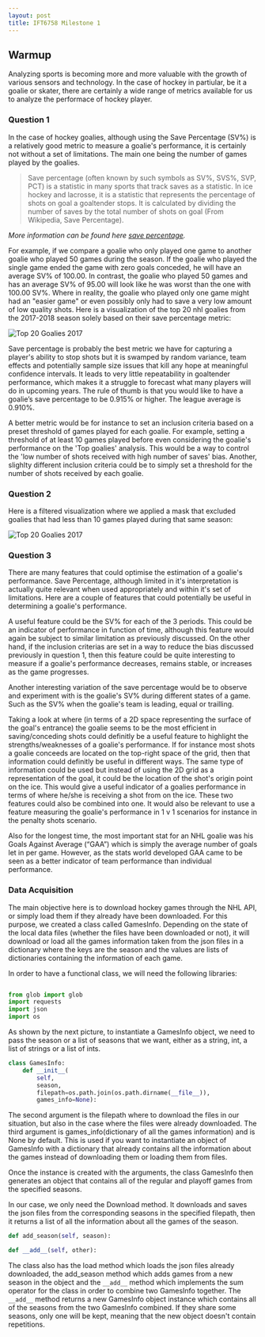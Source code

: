 ```yaml
---
layout: post
title: IFT6758 Milestone 1
---
```


## Warmup
Analyzing sports is becoming more and more valuable with the growth of various sensors and technology. In the case of hockey in partiular, be it a goalie or skater, there are certainly a wide range of metrics available for us to analyze the performace of hockey player.

### Question 1
In the case of hockey goalies, although using the Save Percentage (SV%) is a relatively good metric to measure a goalie's performance, it is certainly not without a set of limitations. The main one being the number of games played by the goalies.

> Save percentage (often known by such symbols as SV%, SVS%, SVP, PCT) is a statistic in many sports that track saves as a statistic. In ice hockey and lacrosse, it is a statistic that represents the percentage of shots on goal a goaltender stops. It is calculated by dividing the number of saves by the total number of shots on goal (From Wikipedia, Save Percentage).

*More information can be found here [save percentage](https://en.wikipedia.org/wiki/Save_percentage).*

For example, if we compare a goalie who only played one game to another goalie who played 50 games during the season. If the goalie who played the single game ended the game with zero goals conceded, he will have an average SV% of 100.00. In contrast, the goalie who played 50 games and has an average SV% of 95.00 will look like he was worst than the one with 100.00 SV%. Where in reality, the goalie who played only one game might had an "easier game" or even possibly only had to save a very low amount of low quality shots. Here is a visualization of the top 20 nhl goalies from the 2017-2018 season solely based on their save percentage metric:

![Top 20 Goalies 2017](/public/top-goalies-nomask.png)

Save percentage is probably the best metric we have for capturing a player's ability to stop shots but it is swamped by random variance, team effects and potentially sample size issues that kill any hope at meaningful confidence intervals. It leads to very little repeatability in goaltender performance, which makes it a struggle to forecast what many players will do in upcoming years.
The rule of thumb is that you would like to have a goalie’s save percentage to be 0.915% or higher. The league average is 0.910%.


A better metric would be for instance to set an inclusion criteria based on a preset threshold of games played for each goalie. For example, setting a threshold of at least 10 games played before even considering the goalie's performance on the 'Top goalies' analysis. This would be a way to control the 'low number of shots received with high number of saves' bias. Another, slighlty different inclusion criteria could be to simply set a threshold for the number of shots received by each goalie.

### Question 2
Here is a filtered visualization where we applied a mask that excluded goalies that had less than 10 games played during that same season:

![Top 20 Goalies 2017](/public/top-goalies-mask.png)


### Question 3
There are many features that could optimise the estimation of a goalie's performance. Save Percentage, although limited in it's interpretation is actually quite relevant when used appropriately and within it's set of limitations. Here are a couple of features that could potentially be useful in determining a goalie's performance.

A useful feature could be the SV% for each of the 3 periods. This could be an indicator of performance in function of time, although this feature would again be subject to similar limitation as previously discussed. On the other hand, if the inclusion criterias are set in a way to reduce the bias discussed previously in question 1, then this feature could be quite interesting to measure if a goalie's performance decreases, remains stable, or increases as the game progresses.

Another interesting variation of the save percentage would be to observe and experiment with is the goalie's SV% during different states of a game. Such as the SV% when the goalie's team is leading, equal or trailling.

Taking a look at where (in terms of a 2D space representing the surface of the goal's entrance) the goalie seems to be the most efficient in saving/conceding shots could definitly be a useful feature to highlight the strengths/weaknesses of a goalie's performance. If for instance most shots a goalie conceeds are located on the top-right space of the grid, then that information could definitly be useful in different ways. The same type of information could be used but instead of using the 2D grid as a representation of the goal, it could be the location of the shot's origin point on the ice. This would give a useful indicator of a goalies performance in terms of where he/she is receiving a shot from on the ice. These two features could also be combined into one. It would also be relevant to use a feature measuring the goalie's performance in 1 v 1 scenarios for instance in the penalty shots scenario.

Also for the longest time, the most important stat for an NHL goalie was his Goals Against Average (“GAA”) which is simply the average number of goals let in per game. However, as the stats world developed GAA came to be seen as a better indicator of team performance than individual performance.

### Data Acquisition
The main objective here is to download hockey games through the NHL API, or simply load them if they already have been downloaded. For this purpose, we created a class called GamesInfo. Depending on the state of the local data files (whether the files have been downloaded or not), it will download or load all the games information taken from the json files in a dictionary where the keys are the season and the values are lists of dictionaries containing the information of each game. 

In order to have a functional class, we will need the following libraries:

```python

from glob import glob
import requests
import json
import os

```

As shown by the next picture, to instantiate a GamesInfo object, we need to pass the season or a list of seasons that we want, either as a string, int, a list of strings or a list of ints.


```python
class GamesInfo:
    def __init__(
        self,
        season,
        filepath=os.path.join(os.path.dirname(__file__)),
        games_info=None):
```


The second argument is the filepath
where to download the files in our situation, but also in the case where the files were already
downloaded. The third argument is games_info(dictionary of all the
games information) and is None by default. This is used if you want to instantiate an object of GamesInfo with a
dictionary that already contains all the information about the games instead of downloading them or loading them from
files.

Once the instance is created with the arguments, the class GamesInfo then generates an object
that contains all of the regular and playoff games from the specified seasons.

In our case, we only need the Download method. It downloads and saves the json files from the corresponding seasons in the specified filepath, then it returns a list of all the information about all the games of the season.

```python
def add_season(self, season):
```

```python
def __add__(self, other):
```

The class also has the load method which loads the json files already downloaded, the add_season method which adds
games from a new season in the object and the ```__add__``` method which implements the sum operator for the class in order
to combine two GamesInfo together. The ```__add__``` method returns a new GamesInfo object instance which contains all of the seasons from the two GamesInfo combined. If they share some seasons, only one will be kept, meaning that the new object
doesn't contain repetitions.
